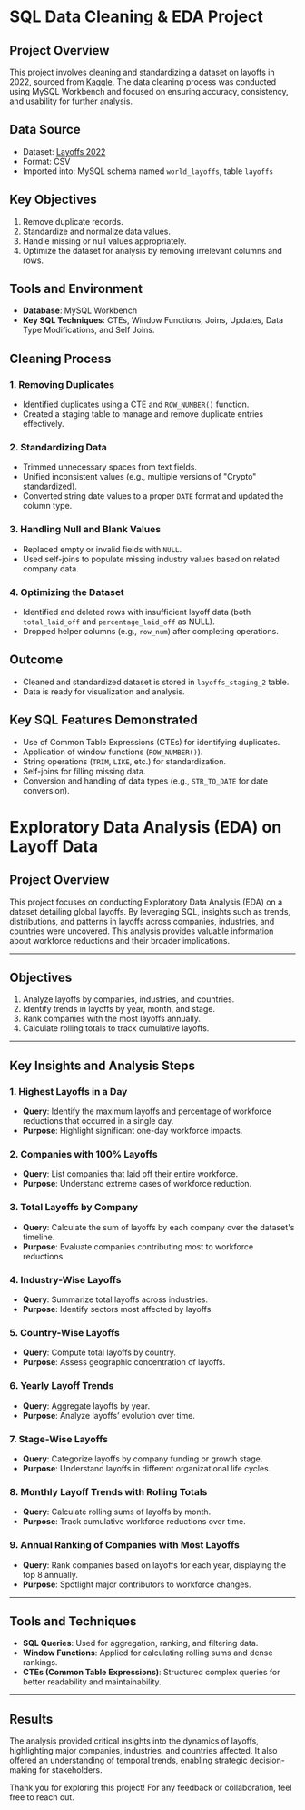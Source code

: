 # SQL Data Cleaning & EDA Project

## Project Overview
This project involves cleaning and standardizing a dataset on layoffs in 2022, sourced from [Kaggle](https://www.kaggle.com/datasets/swaptr/layoffs-2022). 
The data cleaning process was conducted using MySQL Workbench and focused on ensuring accuracy, consistency, and usability for further analysis.

## Data Source
- Dataset: [Layoffs 2022](https://www.kaggle.com/datasets/swaptr/layoffs-2022)
- Format: CSV
- Imported into: MySQL schema named `world_layoffs`, table `layoffs`

## Key Objectives
1. Remove duplicate records.
2. Standardize and normalize data values.
3. Handle missing or null values appropriately.
4. Optimize the dataset for analysis by removing irrelevant columns and rows.

## Tools and Environment
- **Database**: MySQL Workbench
- **Key SQL Techniques**: CTEs, Window Functions, Joins, Updates, Data Type Modifications, and Self Joins.

## Cleaning Process

### 1. Removing Duplicates
- Identified duplicates using a CTE and `ROW_NUMBER()` function.
- Created a staging table to manage and remove duplicate entries effectively.

### 2. Standardizing Data
- Trimmed unnecessary spaces from text fields.
- Unified inconsistent values (e.g., multiple versions of "Crypto" standardized).
- Converted string date values to a proper `DATE` format and updated the column type.

### 3. Handling Null and Blank Values
- Replaced empty or invalid fields with `NULL`.
- Used self-joins to populate missing industry values based on related company data.

### 4. Optimizing the Dataset
- Identified and deleted rows with insufficient layoff data (both `total_laid_off` and `percentage_laid_off` as NULL).
- Dropped helper columns (e.g., `row_num`) after completing operations.

## Outcome
- Cleaned and standardized dataset is stored in `layoffs_staging_2` table.
- Data is ready for visualization and analysis.

## Key SQL Features Demonstrated
- Use of Common Table Expressions (CTEs) for identifying duplicates.
- Application of window functions (`ROW_NUMBER()`).
- String operations (`TRIM`, `LIKE`, etc.) for standardization.
- Self-joins for filling missing data.
- Conversion and handling of data types (e.g., `STR_TO_DATE` for date conversion).


# Exploratory Data Analysis (EDA) on Layoff Data

## Project Overview
This project focuses on conducting Exploratory Data Analysis (EDA) on a dataset detailing global layoffs. By leveraging SQL, insights such as trends, distributions, and patterns in layoffs across companies, industries, and countries were uncovered. This analysis provides valuable information about workforce reductions and their broader implications.

---

## Objectives
1. Analyze layoffs by companies, industries, and countries.
2. Identify trends in layoffs by year, month, and stage.
3. Rank companies with the most layoffs annually.
4. Calculate rolling totals to track cumulative layoffs.

---

## Key Insights and Analysis Steps

### 1. **Highest Layoffs in a Day**
- **Query**: Identify the maximum layoffs and percentage of workforce reductions that occurred in a single day.
- **Purpose**: Highlight significant one-day workforce impacts.

### 2. **Companies with 100% Layoffs**
- **Query**: List companies that laid off their entire workforce.
- **Purpose**: Understand extreme cases of workforce reduction.

### 3. **Total Layoffs by Company**
- **Query**: Calculate the sum of layoffs by each company over the dataset's timeline.
- **Purpose**: Evaluate companies contributing most to workforce reductions.

### 4. **Industry-Wise Layoffs**
- **Query**: Summarize total layoffs across industries.
- **Purpose**: Identify sectors most affected by layoffs.

### 5. **Country-Wise Layoffs**
- **Query**: Compute total layoffs by country.
- **Purpose**: Assess geographic concentration of layoffs.

### 6. **Yearly Layoff Trends**
- **Query**: Aggregate layoffs by year.
- **Purpose**: Analyze layoffs’ evolution over time.

### 7. **Stage-Wise Layoffs**
- **Query**: Categorize layoffs by company funding or growth stage.
- **Purpose**: Understand layoffs in different organizational life cycles.

### 8. **Monthly Layoff Trends with Rolling Totals**
- **Query**: Calculate rolling sums of layoffs by month.
- **Purpose**: Track cumulative workforce reductions over time.

### 9. **Annual Ranking of Companies with Most Layoffs**
- **Query**: Rank companies based on layoffs for each year, displaying the top 8 annually.
- **Purpose**: Spotlight major contributors to workforce changes.

---

## Tools and Techniques
- **SQL Queries**: Used for aggregation, ranking, and filtering data.
- **Window Functions**: Applied for calculating rolling sums and dense rankings.
- **CTEs (Common Table Expressions)**: Structured complex queries for better readability and maintainability.

---

## Results
The analysis provided critical insights into the dynamics of layoffs, highlighting major companies, industries, and countries affected. 
It also offered an understanding of temporal trends, enabling strategic decision-making for stakeholders.



Thank you for exploring this project! For any feedback or collaboration, feel free to reach out.
